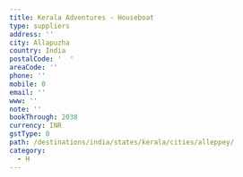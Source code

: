 ```yaml
---
title: Kerala Adventures - Houseboat
type: suppliers
address: ''
city: Allapuzha
country: India
postalCode: '  '
areaCode: ''
phone: ''
mobile: 0
email: ''
www: ''
note: ''
bookThrough: 2038
currency: INR
gstType: 0
path: /destinations/india/states/kerala/cities/alleppey/
category:
  - H
---
```


